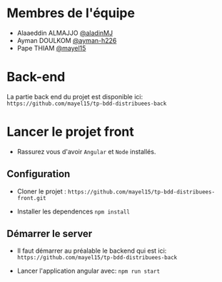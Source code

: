 # Membres de l'équipe

- Alaaeddin ALMAJJO [@aladinMJ](https://github.com/aladinMJ)
- Ayman DOULKOM [@ayman-h226](https://github.com/ayman-h226)
- Pape THIAM [@mayel15](https://github.com/mayel15)

# Back-end

La partie back end du projet est disponible ici:
`https://github.com/mayel15/tp-bdd-distribuees-back`

# Lancer le projet front

- Rassurez vous d'avoir `Angular` et `Node` installés.

## Configuration

- Cloner le projet :
  `https://github.com/mayel15/tp-bdd-distribuees-front.git`

- Installer les dependences
  `npm install`

## Démarrer le server

- Il faut démarrer au préalable le backend qui est ici:
  `https://github.com/mayel15/tp-bdd-distribuees-back`

- Lancer l'application angular avec:
  `npm run start`

